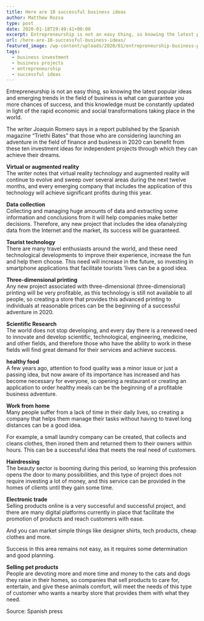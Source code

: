 ```yaml
---
title: Here are 10 successful business ideas
author: Matthew Rozsa
type: post
date: 2020-01-18T19:49:41+00:00
excerpt: Entrepreneurship is not an easy thing, so knowing the latest popular ideas and emerging trends in the field of business is what can guarantee you more chances of success
url: /here-are-10-successful-business-ideas/
featured_image: /wp-content/uploads/2020/01/entrepreneurship-business-projects.jpg
tags:
  - business investment
  - business projects
  - entrepreneurship
  - successful ideas
---
```


Entrepreneurship is not an easy thing, so knowing the latest popular ideas and emerging trends in the field of business is what can guarantee you more chances of success, and this knowledge must be constantly updated in light of the rapid economic and social transformations taking place in the world.

The writer Joaquin Romero says in a report published by the Spanish magazine &#8220;Triethi Bates&#8221; that those who are considering launching an adventure in the field of finance and business in 2020 can benefit from these ten investment ideas for independent projects through which they can achieve their dreams.

**Virtual or augmented reality**  
The writer notes that virtual reality technology and augmented reality will continue to evolve and sweep over several areas during the next twelve months, and every emerging company that includes the application of this technology will achieve significant profits during this year.

**Data collection**  
Collecting and managing huge amounts of data and extracting some information and conclusions from it will help companies make better decisions. Therefore, any new project that includes the idea of ​​analyzing data from the Internet and the market, its success will be guaranteed.

**Tourist technology**  
There are many travel enthusiasts around the world, and these need technological developments to improve their experience, increase the fun and help them choose. This need will increase in the future, so investing in smartphone applications that facilitate tourists ’lives can be a good idea.

**Three-dimensional printing**  
Any new project associated with three-dimensional (three-dimensional) printing will be very profitable, as this technology is still not available to all people, so creating a store that provides this advanced printing to individuals at reasonable prices can be the beginning of a successful adventure in 2020.

**Scientific Research**  
The world does not stop developing, and every day there is a renewed need to innovate and develop scientific, technological, engineering, medicine, and other fields, and therefore those who have the ability to work in these fields will find great demand for their services and achieve success.

**healthy food**  
A few years ago, attention to food quality was a minor issue or just a passing idea, but now aware of its importance has increased and has become necessary for everyone, so opening a restaurant or creating an application to order healthy meals can be the beginning of a profitable business adventure.

**Work from home**  
Many people suffer from a lack of time in their daily lives, so creating a company that helps them manage their tasks without having to travel long distances can be a good idea.

For example, a small laundry company can be created, that collects and cleans clothes, then ironed them and returned them to their owners within hours. This can be a successful idea that meets the real need of customers.

**Hairdressing**  
The beauty sector is booming during this period, so learning this profession opens the door to many possibilities, and this type of project does not require investing a lot of money, and this service can be provided in the homes of clients until they gain some time.

**Electronic trade**  
Selling products online is a very successful and successful project, and there are many digital platforms currently in place that facilitate the promotion of products and reach customers with ease.

And you can market simple things like designer shirts, tech products, cheap clothes and more.

Success in this area remains not easy, as it requires some determination and good planning.

**Selling pet products**  
People are devoting more and more time and money to the cats and dogs they raise in their homes, so companies that sell products to care for, entertain, and give these animals comfort, will meet the needs of this type of customer who wants a nearby store that provides them with what they need.

Source: Spanish press
